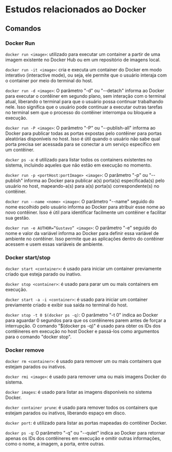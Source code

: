 # Estudos relacionados ao Docker

## Comandos

### Docker Run

`docker run <image>`: utilizado para executar um container a partir de uma imagem existente no Docker Hub ou em um repositório de imagens local.

`docker run -it <image>`: cria e executa um container do Docker em modo interativo (interactive mode), ou seja, ele permite que o usuário interaja com o container por meio do terminal do host.

`docker run -d <image>`: O parâmetro "-d" ou "--detach" informa ao Docker para executar o contêiner em segundo plano, sem interação com o terminal atual, liberando o terminal para que o usuário possa continuar trabalhando nele. Isso significa que o usuário pode continuar a executar outras tarefas no terminal sem que o processo do contêiner interrompa ou bloqueie a execução.

`docker run -P <image>`: O parâmetro "-P" ou "--publish-all" informa ao Docker para publicar todas as portas expostas pelo contêiner para portas aleatórias disponíveis no host. Isso é útil quando o usuário não sabe qual porta precisa ser acessada para se conectar a um serviço específico em um contêiner.

`docker ps -a`: é utilizado para listar todos os containers existentes no sistema, incluindo aqueles que não estão em execução no momento.

`docker run -p <portHost:portImage> <image>`: O parâmetro "-p" ou "--publish" informa ao Docker para publicar a(s) porta(s) especificada(s) pelo usuário no host, mapeando-a(s) para a(s) porta(s) correspondente(s) no contêiner.

`docker run --name <nome> <image>`: O parâmetro "--name" seguido do nome escolhido pelo usuário informa ao Docker para atribuir esse nome ao novo contêiner. Isso é útil para identificar facilmente um contêiner e facilitar sua gestão.

`docker run -e AUTHOR=”Gustavo” <image>`: O parâmetro "-e" seguido do nome e valor da variável informa ao Docker para definir essa variável de ambiente no contêiner. Isso permite que as aplicações dentro do contêiner acessem e usem essas variáveis de ambiente.


### Docker start/stop

`docker start <container>`: é usado para iniciar um container previamente criado que esteja parado ou inativo. 

`docker stop <container>`: é usado para parar um ou mais containers em execução.

`docker start -a -i <container>`: é usado para iniciar um container previamente criado e exibir sua saída no terminal do host. 

`docker stop -t 0 $(docker ps -q)`: O parâmetro "-t 0" indica ao Docker para aguardar 0 segundos para que os contêineres parem antes de forçar a interrupção. O comando "$(docker ps -q)" é usado para obter os IDs dos contêineres em execução no host Docker e passá-los como argumentos para o comando "docker stop".

### Docker remove

`docker rm <container>`: é usado para remover um ou mais containers que estejam parados ou inativos.

`docker rmi <image>`: é usado para remover uma ou mais imagens Docker do sistema. 

`docker images`: é usado para listar as imagens disponíveis no sistema Docker.

`docker container prune`: é usado para remover todos os containers que estejam parados ou inativos, liberando espaço em disco. 

`docker port`: é utilizado para listar as portas mapeadas do contêiner Docker.

`docker ps -q`: O parâmetro "-q" ou "--quiet" indica ao Docker para retornar apenas os IDs dos contêineres em execução e omitir outras informações, como o nome, a imagem, a porta, entre outras.
